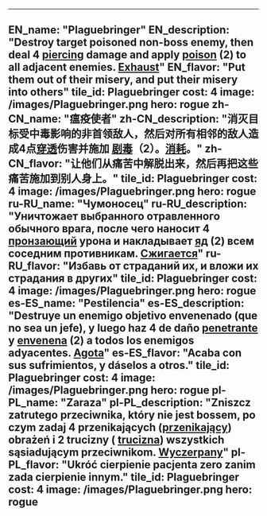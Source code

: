 ---

EN_name: "Plaguebringer"
EN_description: "Destroy target poisoned non-boss enemy, then deal 4 <u>piercing</u> damage and apply  <u>poison</u> (2) to all adjacent enemies. <u>Exhaust</u>"
EN_flavor: "Put them out of their misery, and put their misery into others"
tile_id: Plaguebringer
cost: 4
image: /images/Plaguebringer.png
hero: rogue
zh-CN_name: "瘟疫使者"
zh-CN_description: "消灭目标受中毒影响的非首领敌人，然后对所有相邻的敌人造成4点<u>穿透</u>伤害并施加 <u>剧毒</u>（2）。<u>消耗</u>。"
zh-CN_flavor: "让他们从痛苦中解脱出来，然后再把这些痛苦施加到别人身上。"
tile_id: Plaguebringer
cost: 4
image: /images/Plaguebringer.png
hero: rogue
ru-RU_name: "Чумоносец"
ru-RU_description: "Уничтожает выбранного отравленного обычного врага, после чего наносит 4 <u>пронзающий</u> урона и накладывает  <u>яд</u> (2) всем соседним противникам. <u>Сжигается</u>"
ru-RU_flavor: "Избавь от страданий их, и вложи их страдания в других"
tile_id: Plaguebringer
cost: 4
image: /images/Plaguebringer.png
hero: rogue
es-ES_name: "Pestilencia"
es-ES_description: "Destruye un enemigo objetivo envenenado (que no sea un jefe), y luego haz 4 de daño <u>penetrante</u> y  <u>envenena</u> (2) a todos los enemigos adyacentes. <u>Agota</u>"
es-ES_flavor: "Acaba con sus sufrimientos, y dáselos a otros."
tile_id: Plaguebringer
cost: 4
image: /images/Plaguebringer.png
hero: rogue
pl-PL_name: "Zaraza"
pl-PL_description: "Zniszcz zatrutego przeciwnika, który nie jest bossem, po czym zadaj 4 przenikających (<u>przenikający</u>) obrażeń i 2 trucizny ( <u>trucizna</u>) wszystkich sąsiadującym przeciwnikom. <u>Wyczerpany</u>"
pl-PL_flavor: "Ukróć cierpienie pacjenta zero zanim zada cierpienie innym."
tile_id: Plaguebringer
cost: 4
image: /images/Plaguebringer.png
hero: rogue
---